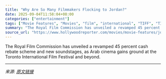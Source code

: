 ```yaml
---
title: "Why Are So Many Filmmakers Flocking to Jordan?"
date: 2025-09-04T11:58:04+08:00
categories: ["entertainment"]
tags: ["Movie Features", "Movies", "film", "international", "TIFF", "TIFF 2025", "Toronto 2025", "World Lens Royal Film"]
summary: "The Royal Film Commission has unveiled a revamped 45 percent cash rebate scheme and new soundstages, as Arab cinema gains ground at the Toronto International Film Festival and beyond."
source_url: "https://www.hollywoodreporter.com/movies/movie-features/jordan-film-production-rebate-royal-film-commission-1236358189/"
---
```


The Royal Film Commission has unveiled a revamped 45 percent cash rebate scheme and new soundstages, as Arab cinema gains ground at the Toronto International Film Festival and beyond.

---

*来源: [原文链接](https://www.hollywoodreporter.com/movies/movie-features/jordan-film-production-rebate-royal-film-commission-1236358189/)*
